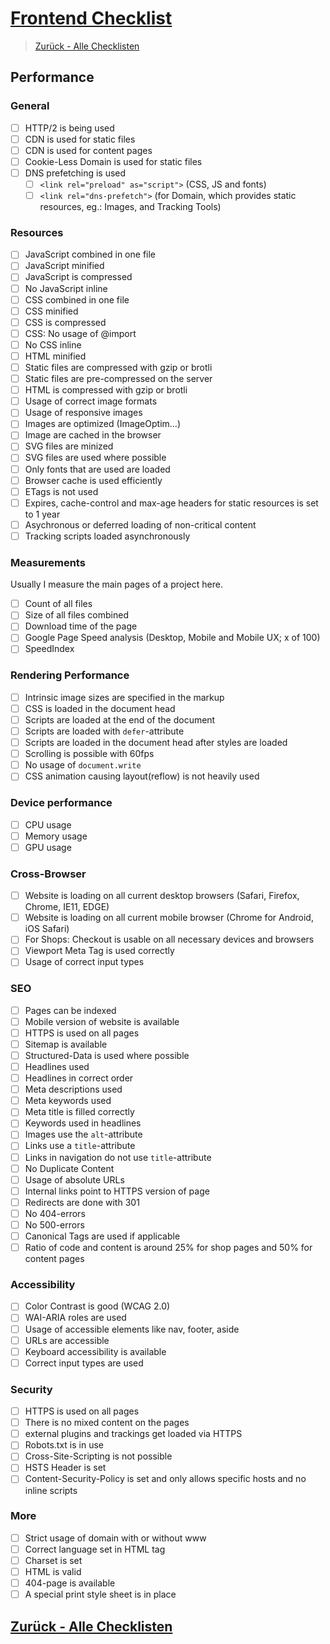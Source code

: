 # [Frontend Checklist](https://github.com/drublic/checklist)

> [Zurück - Alle Checklisten](https://danielbieli.github.io/checklist/)

## Performance

### General

- [ ] HTTP/2 is being used
- [ ] CDN is used for static files
- [ ] CDN is used for content pages
- [ ] Cookie-Less Domain is used for static files
- [ ] DNS prefetching is used
  - [ ] `<link rel="preload" as="script">` (CSS, JS and fonts)
  - [ ] `<link rel="dns-prefetch">` (for Domain, which provides static resources, eg.: Images, and Tracking Tools)

### Resources

- [ ] JavaScript combined in one file
- [ ] JavaScript minified
- [ ] JavaScript is compressed
- [ ] No JavaScript inline
- [ ] CSS combined in one file
- [ ] CSS minified
- [ ] CSS is compressed
- [ ] CSS: No usage of @import
- [ ] No CSS inline
- [ ] HTML minified
- [ ] Static files are compressed with gzip or brotli
- [ ] Static files are pre-compressed on the server
- [ ] HTML is compressed with gzip or brotli
- [ ] Usage of correct image formats
- [ ] Usage of responsive images
- [ ] Images are optimized (ImageOptim…)
- [ ] Image are cached in the browser
- [ ] SVG files are minized
- [ ] SVG files are used where possible
- [ ] Only fonts that are used are loaded
- [ ] Browser cache is used efficiently
- [ ] ETags is not used
- [ ] Expires, cache-control and max-age headers for static resources is set to 1 year
- [ ] Asychronous or deferred loading of non-critical content
- [ ] Tracking scripts loaded asynchronously

### Measurements

Usually I measure the main pages of a project here.

- [ ] Count of all files
- [ ] Size of all files combined
- [ ] Download time of the page
- [ ] Google Page Speed analysis (Desktop, Mobile and Mobile UX; x of 100)
- [ ] SpeedIndex

### Rendering Performance

- [ ] Intrinsic image sizes are specified in the markup
- [ ] CSS is loaded in the document head
- [ ] Scripts are loaded at the end of the document
- [ ] Scripts are loaded with `defer`-attribute
- [ ] Scripts are loaded in the document head after styles are loaded
- [ ] Scrolling is possible with 60fps
- [ ] No usage of `document.write`
- [ ] CSS animation causing layout(reflow) is not heavily used

### Device performance

- [ ] CPU usage
- [ ] Memory usage
- [ ] GPU usage

### Cross-Browser

- [ ] Website is loading on all current desktop browsers (Safari, Firefox, Chrome, IE11, EDGE)
- [ ] Website is loading on all current mobile browser (Chrome for Android, iOS Safari)
- [ ] For Shops: Checkout is usable on all necessary devices and browsers
- [ ] Viewport Meta Tag is used correctly
- [ ] Usage of correct input types

### SEO

- [ ] Pages can be indexed
- [ ] Mobile version of website is available
- [ ] HTTPS is used on all pages
- [ ] Sitemap is available
- [ ] Structured-Data is used where possible
- [ ] Headlines used
- [ ] Headlines in correct order
- [ ] Meta descriptions used
- [ ] Meta keywords used
- [ ] Meta title is filled correctly
- [ ] Keywords used in headlines
- [ ] Images use the `alt`-attribute
- [ ] Links use a `title`-attribute
- [ ] Links in navigation do not use `title`-attribute
- [ ] No Duplicate Content
- [ ] Usage of absolute URLs
- [ ] Internal links point to HTTPS version of page
- [ ] Redirects are done with 301
- [ ] No 404-errors
- [ ] No 500-errors
- [ ] Canonical Tags are used if applicable
- [ ] Ratio of code and content is around 25% for shop pages and 50% for content pages

### Accessibility

- [ ] Color Contrast is good (WCAG 2.0)
- [ ] WAI-ARIA roles are used
- [ ] Usage of accessible elements like nav, footer, aside
- [ ] URLs are accessible
- [ ] Keyboard accessibility is available
- [ ] Correct input types are used

### Security

- [ ] HTTPS is used on all pages
- [ ] There is no mixed content on the pages
- [ ] external plugins and trackings get loaded via HTTPS
- [ ] Robots.txt is in use
- [ ] Cross-Site-Scripting is not possible
- [ ] HSTS Header is set
- [ ] Content-Security-Policy is set and only allows specific hosts and no inline scripts

### More

- [ ] Strict usage of domain with or without www
- [ ] Correct language set in HTML tag
- [ ] Charset is set
- [ ] HTML is valid
- [ ] 404-page is available
- [ ] A special print style sheet is in place

## [Zurück - Alle Checklisten](https://danielbieli.github.io/checklist/)
